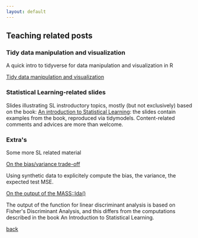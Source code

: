 ```yaml
---
layout: default
---
```


## Teaching related posts

### Tidy data manipulation and visualization

A quick intro to tidyverse for data manipulation and visualization in R

[Tidy data manipulation and visualization](teaching_related/preprocessing/Tidy_data_manipulation_and_visualization.html)

### Statistical Learning-related slides

Slides illustrating SL instroductory topics, mostly (but not exclusively) based on the book: 
[An introduction to Statistical Learning](https://www.statlearning.com):  the slides contain examples from the book, reproduced via tidymodels. Content-related comments and advices are more than welcome.  

<!-- [Linear regression: part 1](teaching_related/Linear_regression/Linear-Regression-part_1.html) -->

<!-- [Linear regression: part 2](teaching_related/Linear_regression/Linear-Regression-part_2.html) -->


### Extra's 

Some more SL related material    

[On the bias/variance trade-off](teaching_related/the_bias_and_the_variance.html)

Using synthetic data to explicitely compute the bias, the variance, the expected test MSE. 

[On the output of the MASS::lda()](teaching_related/Lda_MASS_wrap_up.html)

The output of the function for linear discriminant analysis is based on Fisher's Discriminant Analysis, and this differs from the computations described in the book An Introduction to Statistical Learning.


[back](./)
